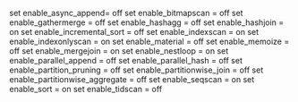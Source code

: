 set enable_async_append= off
set enable_bitmapscan = off
set enable_gathermerge = off
set enable_hashagg = off
set enable_hashjoin = on
set enable_incremental_sort = off
set enable_indexscan = on
set enable_indexonlyscan = on
set enable_material = off
set enable_memoize = off
set enable_mergejoin = on
set enable_nestloop = on
set enable_parallel_append = off
set enable_parallel_hash = off
set enable_partition_pruning = off
set enable_partitionwise_join = off
set enable_partitionwise_aggregate = off
set enable_seqscan = on
set enable_sort = on
set enable_tidscan = off